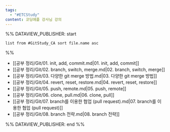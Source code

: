 ```yaml
---
tags:
  - "#ETCStudy"
content: 코딩애플 강사님 강의
---
```



%% DATAVIEW_PUBLISHER: start
```dataview
list from #GitStudy_CA sort file.name asc
```
%%

- [[공부 정리/Git/01. init, add, commit.md|01. init, add, commit]]
- [[공부 정리/Git/02. branch, switch, merge.md|02. branch, switch, merge]]
- [[공부 정리/Git/03. 다양한 git merge 방법.md|03. 다양한 git merge 방법]]
- [[공부 정리/Git/04. revert, reset, restore.md|04. revert, reset, restore]]
- [[공부 정리/Git/05. push, remote.md|05. push, remote]]
- [[공부 정리/Git/06. clone, pull.md|06. clone, pull]]
- [[공부 정리/Git/07. branch를 이용한 협업 (pull request).md|07. branch를 이용한 협업 (pull request)]]
- [[공부 정리/Git/08. branch 전략.md|08. branch 전략]]

%% DATAVIEW_PUBLISHER: end %%